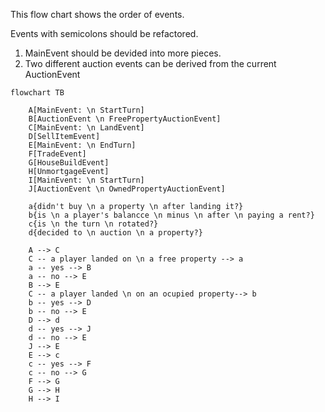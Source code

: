 This flow chart shows the order of events.

Events with semicolons should be refactored. 
1. MainEvent should be devided into more pieces.
2. Two different auction events can be derived from the current AuctionEvent

```mermaid
flowchart TB

    A[MainEvent: \n StartTurn]
    B[AuctionEvent \n FreePropertyAuctionEvent]
    C[MainEvent: \n LandEvent]
    D[SellItemEvent]
    E[MainEvent: \n EndTurn]
    F[TradeEvent]
    G[HouseBuildEvent]
    H[UnmortgageEvent]
    I[MainEvent: \n StartTurn]
    J[AuctionEvent \n OwnedPropertyAuctionEvent]

    a{didn't buy \n a property \n after landing it?}
    b{is \n a player's balancce \n minus \n after \n paying a rent?}
    c{is \n the turn \n rotated?}
    d{decided to \n auction \n a property?}

    A --> C
    C -- a player landed on \n a free property --> a
    a -- yes --> B
    a -- no --> E
    B --> E
    C -- a player landed \n on an ocupied property--> b
    b -- yes --> D
    b -- no --> E
    D --> d
    d -- yes --> J
    d -- no --> E
    J --> E
    E --> c
    c -- yes --> F
    c -- no --> G
    F --> G
    G --> H
    H --> I

```

